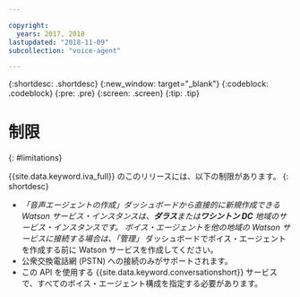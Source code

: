 ```yaml
---

copyright:
  years: 2017, 2018
lastupdated: "2018-11-09"
subcollection: "voice-agent"

---
```


{:shortdesc: .shortdesc}
{:new_window: target="_blank"}
{:codeblock: .codeblock}
{:pre: .pre}
{:screen: .screen}
{:tip: .tip}

# 制限
{: #limitations}

{{site.data.keyword.iva_full}} のこのリリースには、以下の制限があります。
{: shortdesc}

* _「音声エージェントの作成」_ダッシュボードから直接的に新規作成できる Watson サービス・インスタンスは、**ダラス**または**ワシントン DC** 地域のサービス・インスタンスです。 ボイス・エージェントを他の地域の Watson サービスに接続する場合は、_「管理」_ ダッシュボードでボイス・エージェントを作成する前に Watson サービスを作成してください。
* 公衆交換電話網 (PSTN) への接続のみがサポートされます。
* この API を使用する {{site.data.keyword.conversationshort}} サービスで、すべてのボイス・エージェント構成を指定する必要があります。

